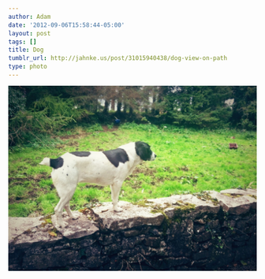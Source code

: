 ```yaml
---
author: Adam
date: '2012-09-06T15:58:44-05:00'
layout: post
tags: []
title: Dog
tumblr_url: http://jahnke.us/post/31015940438/dog-view-on-path
type: photo
---
```


![](/media/tumblr_m9y7pxbzWI1qga9s2o1_1280.jpg)
